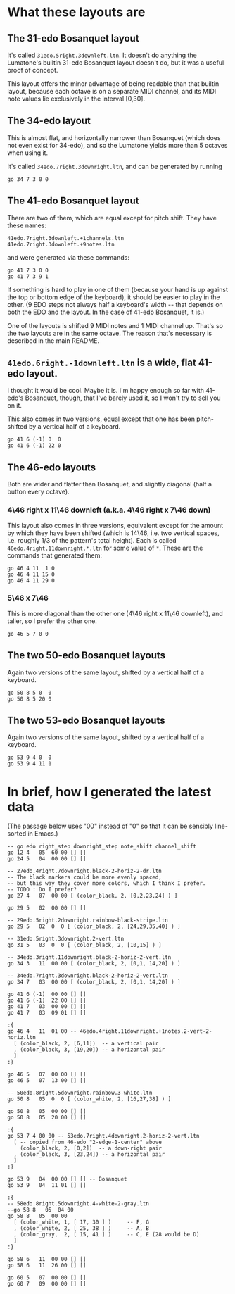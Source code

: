 # What these layouts are

## The 31-edo Bosanquet layout

It's called `31edo.5right.3downleft.ltn`.
It doesn't do anything the Lumatone's builtin
31-edo Bosanquet layout doesn't do,
but it was a useful proof of concept.

This layout offers the minor advantage of
being readable than that builtin layout,
because each octave is on a separate MIDI channel,
and its MIDI note values lie exclusively in the interval [0,30].

## The 34-edo layout

This is almost flat, and horizontally narrower than Bosanquet
(which does not even exist for 34-edo),
and so the Lumatone yields more than 5 octaves when using it.

It's called `34edo.7right.3downright.ltn`,
and can be generated by running
```
go 34 7 3 0 0
```

## The 41-edo Bosanquet layout

There are two of them, which are equal except for pitch shift.
They have these names:
```
41edo.7right.3downleft.+1channels.ltn
41edo.7right.3downleft.+9notes.ltn
```

and were generated via these commands:
```
go 41 7 3 0 0
go 41 7 3 9 1
```

If something is hard to play in one of them
(because your hand is up against the top or bottom edge of the keyboard),
it should be easier to play in the other.
(9 EDO steps not always half a keyboard's width --
that depends on both the EDO and the layout.
In the case of 41-edo Bosanquet, it is.)

One of the layouts is shifted 9 MIDI notes and 1 MIDI channel up.
That's so the two layouts are in the same octave.
The reason that's necessary is described in the main README.


## `41edo.6right.-1downleft.ltn` is a wide, flat 41-edo layout.

I thought it would be cool. Maybe it is.
I'm happy enough so far with 41-edo's Bosanquet, though,
that I've barely used it, so I won't try to sell you on it.

This also comes in two versions,
equal except that one has been pitch-shifted
by a vertical half of a keyboard.

```
go 41 6 (-1) 0  0
go 41 6 (-1) 22 0
```

## The 46-edo layouts

Both are wider and flatter than Bosanquet,
and slightly diagonal (half a button every octave).

### 4\46 right x 11\46 downleft (a.k.a. 4\46 right x 7\46 down)

This layout also comes in three versions,
equivalent except for the amount by which they have been shifted
(which is 14\46, i.e. two vertical spaces,
i.e. roughly 1/3 of the pattern's total height).
Each is called `46edo.4right.11downright.*.ltn`
for some value of `*`.
These are the commands that generated them:

```
go 46 4 11  1 0
go 46 4 11 15 0
go 46 4 11 29 0
```

### 5\46 x 7\46

This is more diagonal than the other one (4\46 right x 11\46 downleft),
and taller, so I prefer the other one.

```
go 46 5 7 0 0
```

## The two 50-edo Bosanquet layouts

Again two versions of the same layout,
shifted by a vertical half of a keyboard.

```
go 50 8 5 0  0
go 50 8 5 20 0
```

## The two 53-edo Bosanquet layouts

Again two versions of the same layout,
shifted by a vertical half of a keyboard.

```
go 53 9 4 0  0
go 53 9 4 11 1
```

# In brief, how I generated the latest data

(The passage below uses "00" instead of "0"
so that it can be sensibly line-sorted in Emacs.)

```
-- go edo right_step downright_step note_shift channel_shift
go 12 4   05  60 00 [] []
go 24 5   04  00 00 [] []

-- 27edo.4right.7downright.black-2-horiz-2-dr.ltn
-- The black markers could be more evenly spaced,
-- but this way they cover more colors, which I think I prefer.
-- TODO : Do I prefer?
go 27 4   07  00 00 [ (color_black, 2, [0,2,23,24] ) ]

go 29 5   02  00 00 [] []

-- 29edo.5right.2downright.rainbow-black-stripe.ltn
go 29 5   02  0  0 [ (color_black, 2, [24,29,35,40] ) ]

-- 31edo.5right.3downright.2-vert.ltn
go 31 5   03  0  0 [ (color_black, 2, [10,15] ) ]

-- 34edo.3right.11downright.black-2-horiz-2-vert.ltn
go 34 3   11  00 00 [ (color_black, 2, [0,1, 14,20] ) ]

-- 34edo.7right.3downright.black-2-horiz-2-vert.ltn
go 34 7   03  00 00 [ (color_black, 2, [0,1, 14,20] ) ]

go 41 6 (-1)  00 00 [] []
go 41 6 (-1)  22 00 [] []
go 41 7   03  00 00 [] []
go 41 7   03  09 01 [] []

:{
go 46 4   11  01 00 -- 46edo.4right.11downright.+1notes.2-vert-2-horiz.ltn
  [ (color_black, 2, [6,11])  -- a vertical pair
  , (color_black, 3, [19,20]) -- a horizontal pair
  ]
:}

go 46 5   07  00 00 [] []
go 46 5   07  13 00 [] []

-- 50edo.8right.5downright.rainbow.3-white.ltn
go 50 8   05  0  0 [ (color_white, 2, [16,27,38] ) ]

go 50 8   05  00 00 [] []
go 50 8   05  20 00 [] []

:{
go 53 7 4 00 00 -- 53edo.7right.4downright.2-horiz-2-vert.ltn
  [ -- copied from 46-edo "2-edge-1-center" above
    (color_black, 2, [0,2])  -- a down-right pair
  , (color_black, 3, [23,24]) -- a horizontal pair
  ]
:}

go 53 9   04  00 00 [] [] -- Bosanquet
go 53 9   04  11 01 [] []

:{
-- 58edo.8right.5downright.4-white-2-gray.ltn
--go 58 8   05  04 00
go 58 8   05  00 00
  [ (color_white, 1, [ 17, 30 ] )     -- F, G
  , (color_white, 2, [ 25, 38 ] )     -- A, B
  , (color_gray,  2, [ 15, 41 ] )     -- C, E (28 would be D)
  ]
:}

go 58 6   11  00 00 [] []
go 58 6   11  26 00 [] []

go 60 5   07  00 00 [] []
go 60 7   09  00 00 [] []
```
